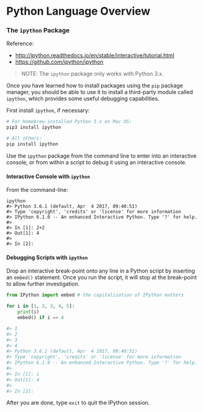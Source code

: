 # Python Language Overview

### The `ipython` Package

Reference:

  + http://ipython.readthedocs.io/en/stable/interactive/tutorial.html
  + https://github.com/ipython/ipython

> NOTE: The `ipython` package only works with Python 3.x.

Once you have learned how to install packages using the `pip` package manager, you should be able to use it to install a third-party module called `ipython`, which provides some useful debugging capabilities.

First install `ipython`, if necessary:

```` sh
# For Homebrew-installed Python 3.x on Mac OS:
pip3 install ipython

# All others:
pip install ipython
````

Use the `ipython` package from the command line to enter into an interactive console, or from within a script to debug it using an interactive console.

#### Interactive Console with `ipython`

From the command-line:

```shell
ipython
#> Python 3.6.1 (default, Apr  4 2017, 09:40:51)
#> Type 'copyright', 'credits' or 'license' for more information
#> IPython 6.1.0 -- An enhanced Interactive Python. Type '?' for help.
#>
#> In [1]: 2+2
#> Out[1]: 4
#>
#> In [2]:
```

#### Debugging Scripts with `ipython`

Drop an interactive break-point onto any line in a Python script by inserting an `embed()` statement. Once you run the script, it will stop at the break-point to allow further investigation.

```python
from IPython import embed # the capitalization of IPython matters

for i in [1, 2, 3, 4, 5]:
    print(i)
    embed() if i == 4

#> 1
#> 2
#> 3
#> 4
#> Python 3.6.1 (default, Apr  4 2017, 09:40:51)
#> Type 'copyright', 'credits' or 'license' for more information
#> IPython 6.1.0 -- An enhanced Interactive Python. Type '?' for help.
#>
#> In [1]: i
#> Out[1]: 4
#>
#> In [2]:
```

After you are done, type `exit` to quit the IPython session.
